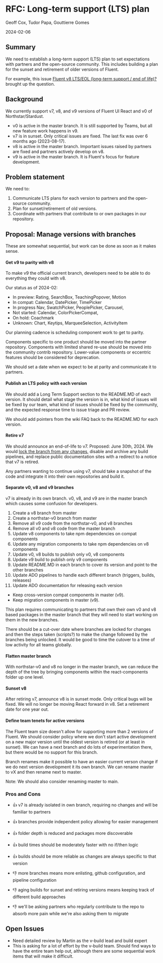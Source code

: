 # RFC: Long-term support (LTS) plan

Geoff Cox, Tudor Papa, Gouttierre Gomes

2024-02-06

## Summary

We need to establish a long-term support (LTS) plan to set expectations with partners and the open-source community. This includes building a plan for the sunset and retirement of older versions of Fluent.

For example, this issue [Fluent v8 LTS/EOL (long-term support / end of life)?](https://github.com/microsoft/fluentui/discussions/29100) brought up the question.

## Background

We currently support v7, v8, and v9 versions of Fluent UI React and v0 of Northstar/Stardust.

- v0 is active in the master branch. It is still supported by Teams, but all new feature work happens in v9.
- v7 is in sunset. Only critical issues are fixed. The last fix was over 6 months ago (2023-08-17).
- v8 is active in the master branch. Important issues raised by partners are fixed and partners actively develop on v8.
- v9 is active in the master branch. It is Fluent's focus for feature development.

## Problem statement

We need to:

1. Communicate LTS plans for each version to partners and the open-source community.
2. Plan for sunset/retirement of old versions.
3. Coordinate with partners that contribute to or own packages in our repository.

## Proposal: Manage versions with branches

These are somewhat sequential, but work can be done as soon as it makes sense.

#### Get v9 to parity with v8

To make v9 the official current branch, developers need to be able to do everything they could with v8.

Our status as of 2024-02:

- In preview: Rating, SearchBox, TeachingPopover, Motion
- In compat: Calendar, DatePicker, TimePicker
- In progress Nav, SwatchPicker, PeoplePicker, Carousel,
- Not started: Calendar, ColorPickerCompat,
- On hold: Coachmark
- Unknown: Chart, Keytips, MarqueeSelection, ActivityItem

Our planning cadence is scheduling component work to get to parity.

Components specific to one product should be moved into the partner repository. Components with limited shared re-use should be moved into the community contrib repository. Lower-value components or eccentric features should be considered for deprecation.

We should set a date when we expect to be at parity and communicate it to partners.

#### Publish an LTS policy with each version

We should add a Long Term Support section to the README.MD of each version. It should detail what stage the version is in, what kind of issues will be fixed by our team, what kind of issues should be fixed by the community, and the expected response time to issue triage and PR review.

We should add pointers from the wiki FAQ back to the README.MD for each version.

#### Retire v7

We should announce an end-of-life to v7. Proposed: June 30th, 2024. We would [lock the branch from any changes](https://docs.github.com/en/repositories/configuring-branches-and-merges-in-your-repository/managing-protected-branches/about-protected-branches#lock-branch), disable and archive any build pipelines, and replace public documentation sites with a redirect to a notice that v7 is retired.

Any partners wanting to continue using v7, should take a snapshot of the code and integrate it into their own repositories and build it.

#### Separate v0, v8 and v9 branches

v7 is already in its own branch. v0, v8, and v9 are in the master branch which causes some confusion for developers.

1. Create a v8 branch from master
2. Create a northstar-v0 branch from master
3. Remove all v9 code from the northstar-v0, and v8 branches
4. Remove all v0 and v8 code from the master branch
5. Update v8 components to take npm dependencies on compat components
6. Update any migration components to take npm dependencies on v8 components
7. Update v0, v8 builds to publish only v0, v8 components
8. Update v9 build to publish only v9 components
9. Update README.MD in each branch to cover its version and point to the other branches
10. Update ADO pipelines to handle each different branch (triggers, builds, releases)
11. Update ADO documentation for releasing each version

- Keep cross-version compat components in master (v9).
- Keep migration components in master (v9).

This plan requires communicating to partners that own their own v0 and v8 based packages in the master branch that they will need to start working on them in the new branches.

There should be a cut-over date where branches are locked for changes and then the steps taken (scripts?) to make the change followed by the branches being unlocked. It would be good to time
the cutover to a time of low activity for all teams globally.

#### Flatten master branch

With northstar-v0 and v8 no longer in the master branch, we can reduce the depth of the tree by bringing components within the react-components folder up one level.

#### Sunset v8

After retiring v7, announce v8 is in sunset mode. Only critical bugs will be fixed. We will no longer be moving React forward in v8. Set a retirement date for one year out.

#### Define team tenets for active versions

The Fluent team size doesn't allow for supporting more than 2 versions of Fluent. We should consider policy where we don't start active development on a new major version until the oldest version is retired (or at least in sunset). We can have a next branch and do lots of experimentation there, but there would be no support for this branch.

Branch renames make it possible to have an easier current verson change if we do next version development it its own branch. We can rename master to vX and then rename next to master.

Note: We should also consider renaming master to main.

### Pros and Cons

- 👍 v7 is already isolated in own branch, requiring no changes and will be familiar to partners
- 👍 branches provide independent policy allowing for easier management
- 👍 folder depth is reduced and packages more discoverable
- 👍 build times should be moderately faster with no if/then logic
- 👍 builds should be more reliable as changes are always specific to that version

- 👎 more branches means more enlisting, github configuration, and pipeline configuration
- 👎 aging builds for sunset and retiring versions means keeping track of different build approaches
- 👎 we'll be asking partners who regularly contribute to the repo to absorb more pain while we're also asking them to migrate

## Open Issues

- Need detailed review by Martin as the v-build lead and build expert
- This is asking for a lot of effort by the v-build team. Should find ways to have the entire team help out, although there are some sequential work items that will make it difficult.
